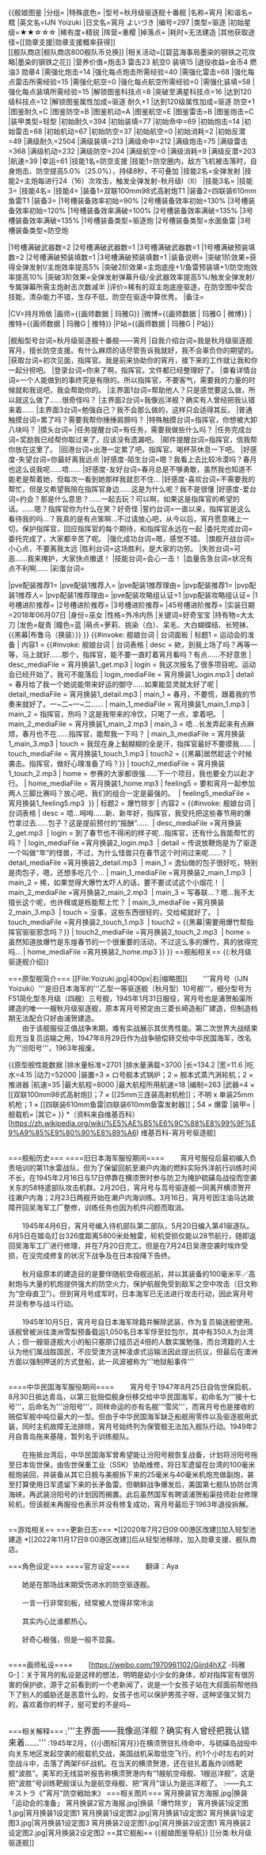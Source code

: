 {{舰娘图鉴 
|分组=
|特殊底色=
|型号=秋月级驱逐舰十番舰
|名称=宵月
|和谐名=楛
|英文名=IJN Yoizuki
|日文名=宵月 よいづき
|编号=297
|类型=驱逐
|初始星级=★★☆☆☆
|稀有度=精锐
|阵营=重樱
|掉落点=
|耗时=无法建造
|其他获取途径=[[勋章支援|勋章支援概率获得]]<br>[[舰队商店|舰队商店800舰队币兑换]]
|相关活动=[[碧蓝海事局墨染的钢铁之花攻略|墨染的钢铁之花]]
|营养价值=炮击3 雷击23 航空0 装填15
|退役收益=金币4 燃油3 勋章4
|需强化炮击=14
|强化每点炮击所需经验=40
|需强化雷击=68
|强化每点雷击所需经验=15
|需强化航空=0
|强化每点航空所需经验=0
|需强化装填=58
|强化每点装填所需经验=15
|解锁图鉴科技点=8
|突破至满星科技点=16
|达到120级科技点=12
|解锁图鉴属性加成=驱逐 耐久+1
|达到120级属性加成=驱逐 防空+1
|图鉴耐久=C
|图鉴防空=B
|图鉴机动=A
|图鉴航空=E
|图鉴雷击=B
|图鉴炮击=C
|装甲类型=轻型
|初始耐久=394
|初始装填=77
|初始命中=69
|初始炮击=14
|初始雷击=68
|初始机动=67
|初始防空=37
|初始航空=0
|初始消耗=2
|初始反潜=49
|满级耐久=2504
|满级装填=213
|满级命中=212
|满级炮击=75
|满级雷击=368
|满级机动=232
|满级防空=204
|满级航空=0
|满级消耗=9
|满级反潜=203
|航速=39
|幸运=61
|技能1名=防空支援
|技能1=防空圈内，敌方飞机被击落时，自身炮击、防空提高5.0%（25.0%），持续8秒，不可叠加
|技能2名=全弹发射
|技能2=主炮每进行24（16）次攻击，触发全弹发射-秋月级I（II）
|技能3名=
|技能3=
|技能4名=
|技能4=
|装备1=双联100mm98式高射炮T1
|装备2=四联装610mm鱼雷T1
|装备3=
|1号槽装备效率初始=90%
|2号槽装备效率初始=130%
|3号槽装备效率初始=120%
|1号槽装备效率满破=100%
|2号槽装备效率满破=135%
|3号槽装备效率满破=135%
|1号槽装备类型=驱逐炮
|2号槽装备类型=水面鱼雷
|3号槽装备类型=防空炮
<!--鱼雷底座数不代表武器数，不了解的请勿修改数据。-->
|1号槽满破武器数=2
|2号槽满破武器数=1
|3号槽满破武器数=1
|1号槽满破预装填数=2
|2号槽满破预装填数=1
|3号槽满破预装填数=1
|装备说明=
|突破1阶效果=获得全弹发射I/主炮效率提高5%
|突破2阶效果=主炮底座+1/鱼雷预装填+1/防空炮效率提高10%
|突破3阶效果=全弹发射弹幕升级/全武器效率提高5%/触发全弹发射/专属弹幕所需主炮射击次数减半
|评价=稀有的双主炮底座驱逐，在防空图中契合技能，清杂能力不错，生存不低，防空在驱逐中算优秀。
|备注=

|CV=持月玲依
|画师={{画师数据 | 玛雅G}}
|微博={{画师数据 | 玛雅G | 微博}}
|推特={{画师数据 | 玛雅G | 推特}}
|P站={{画师数据 | 玛雅G | P站}}

|舰船型号台词=秋月级驱逐舰十番舰——宵月
|自我介绍台词=我是秋月级驱逐舰宵月，擅长防空支援。有什么麻烦的话尽管告诉我就好，我不会辜负你的期望的。
|获取台词=初次见面，指挥官。我是前来协助你的宵月，接下来的工作就让我和你一起分担吧。
|登录台词=你来了啊，指挥官。文件都已经整理好了。
|查看详情台词=一个人能做到的事终究是有限的。所以指挥官，不要客气，需要我的力量的时候就和我说吧，我会帮助你的。
|主界面1台词=帮助他人？只是感觉要这么做，所以就这么做了……很奇怪吗？
|主界面2台词=我像巡洋舰？确实有人曾经把我认错来着……
|主界面3台词=勉强自己？我不会那么做的，这样只会适得其反。
|普通触摸台词=累了吗？需要我帮你捶捶肩膀吗？
|特殊触摸台词=指挥官，你想被大卸八块吗？
|摸头台词=
|任务提醒台词=有任务，需要我做些什么吗？
|任务完成台词=奖励我已经帮你取过来了，应该没有遗漏吧。
|邮件提醒台词=指挥官，信我帮你放在这里了。
|回港台词=出港一定累了吧，指挥官。喝杯茶休息一下吧。
|好感度-失望台词=你最好离我远点
|好感度-陌生台词=嗯？我看上去比较冷漠吗？春月也这么说我呢……唔……
|好感度-友好台词=春月总是不够勇敢，虽然我也知道不能老是帮着她，但每次一看到她那样我就忍不住…
|好感度-喜欢台词=不需要我的帮忙，但是又希望我陪在指挥官身边……这是为什么呢？我不是很懂
|好感度-爱台词=约会？那是什么意思？……一起去玩？可以啊，如果这是指挥官的希望的话。……嗯？指挥官你为什么在笑？好奇怪
|誓约台词=一直以来，指挥官是这么看待我的吗…？我真的是有点笨啊…不过请放心吧，从今以后，宵月愿意赌上一切，保护指挥官，回应指挥官的每个期待，和指挥官永远在一起
|委托完成台词=委托完成了，大家都辛苦了呢。
|强化成功台词=嗯，感觉不错。
|旗舰开战台词=小心点，不要离我太远
|胜利台词=这场胜利，是大家的功劳。
|失败台词=可恶……我来掩护，大家快点撤退！
|技能台词=会心一击！
|血量告急台词=状况有点不利啊……
|彩蛋台词=

|pve配装推荐1=
|pve配装1推荐人=
|pve配装1推荐理由=
|pvp配装推荐1=
|pvp配装1推荐人=
|pvp配装1推荐理由=
|pve配装攻略组认证=1
|pvp配装攻略组认证=
|1号槽进阶推荐=
|2号槽进阶推荐=
|3号槽进阶推荐=
|45号槽进阶推荐=
|实装日期=2018年06月07日
|身份=巫女
|性格=外冷内热
|关键词=好奇宝宝
|持有物=大太刀
|发色=靛青
|瞳色=蓝
|萌点=萝莉、挑染（白）、呆毛、大白蝴蝶结、长短袜、{{黑幕|布鲁马（换装）}}
}}
{{#invoke: 舰娘台词 | 台词面板 
| 标题1 = 运动会的准备
| 内容1 = {{#invoke: 舰娘台词 | 台词表格
  | desc = 欸，到我上场了吗？再等一等，马上就好……那个，指挥官，能不要一直盯着宵月看吗？有点……不好意思
  | desc_mediaFile = 宵月换装1_get.mp3
  | login = 我这次报名了很多项目呢。运动会已经开始了，我可不能落后
  | login_mediaFile = 宵月换装1_login.mp3
  | detail = 春月给了我一个她说能带来好运的御守……如果能显灵就太好了呢
  | detail_mediaFile = 宵月换装1_detail.mp3
  | main_1 = 春月，不要慌，跟着我的节奏来就好了。一~二~一~二……
  | main_1_mediaFile = 宵月换装1_main_1.mp3
  | main_2 = 指挥官，热吗？这是我带来的冷饮，只喝了一点，拿着吧。
  | main_2_mediaFile = 宵月换装1_main_2.mp3
  | main_3 = 唔…长发弄起来有点麻烦，春月也不在……指挥官，能帮我一下吗？
  | main_3_mediaFile = 宵月换装1_main_3.mp3
  | touch = 我现在身上黏糊糊的全是汗，指挥官最好不要摸我……
  | touch_mediaFile = 宵月换装1_touch_1.mp3
  | touch2 = {{黑幕|居然趁这个时候袭击。指挥官，做好心理准备了吗？}}
  | touch2_mediaFile = 宵月换装1_touch_2.mp3
  | home = 参赛的大家都很强……下一个项目，我也要全力以赴才行。
  | home_mediaFile = 宵月换装1_home.mp3
  | feeling5 = 要和宵月一起参加两人三脚比赛吗？放心吧，我们的组合一定是最强的。
  | feeling5_mediaFile = 宵月换装1_feeling5.mp3
  }}
| 标题2 = 爆竹除岁
| 内容2 = {{#invoke: 舰娘台词 | 台词表格
  | desc = 唔…呣呣……新、新年好，指挥官，我受托把这些春节用的爆竹拿过去……包子？这是提前预付的“报酬”……
  | desc_mediaFile =宵月换装2_get.mp3
  | login = 到了春节也不得闲的样子呢…指挥官，还有什么我能帮忙的吗？
  | login_mediaFile =宵月换装2_login.mp3
  | detail = 传说放鞭炮是为了驱逐一个叫做“年”的怪兽，不过，为什么怪兽只在春节这个时间过来呢……？
  | detail_mediaFile =宵月换装2_detail.mp3
  | main_1 = 逸仙做的包子很好吃，特别是肉包子，嗯，还想多吃几个…
  | main_1_mediaFile =宵月换装2_main_1.mp3
  | main_2 = 桸，如果觉得大爆竹太吓人的话，要不要试试这个小烟花！
  | main_2_mediaFile =宵月换装2_main_2.mp3
  | main_3 = 写春联…？嗯…我不太擅长这个呢，也许榵或是栎能帮上忙？
  | main_3_mediaFile =宵月换装2_main_3.mp3
  | touch = 没事，这些东西很轻的，交给楉就好了。
  | touch_mediaFile =宵月换装2_touch_1.mp3
  | touch2 = {{黑幕|需要用爆竹帮指挥官驱驱邪念吗？}}
  | touch2_mediaFile =宵月换装2_touch_2.mp3
  | home = 虽然知道放爆竹是东煌春节的一个很重要的活动，不过这么多的爆竹，真的放得完吗…
  | home_mediaFile =宵月换装2_home.mp3
  }}
}}
==舰船相关==
{{:秋月级驱逐舰介绍}}

===原型舰简介===
[[File:Yoizuki.jpg|400px|右|缩略图]]
　　'''宵月号（IJN Yoizuki）'''是旧日本海军的'''乙型一等驱逐舰（秋月型）10号舰'''，细分型号为F51简化型冬月级（四艘）三号舰，1945年1月31日服役，宵月号也是浦贺船渠所建造的唯一一艘秋月级驱逐舰，原本宵月号预定由三菱长崎造船厂建造，但制造档期无法配合只好由浦贺建造。<br>
　　由于该舰服役正值战争末期，难有实战展示其优秀性能。第二次世界大战结束后充当复员运输之用，1947年8月29日作为战争赔偿转交给中华民国海军，改名为'''汾阳号'''，1963年报废。<br>

{{原型舰性能数据
|排水量标准=2701
|排水量满载=3700
|长=134.2
|宽=11.6
|吃水=4.15
|动力=52000
|装置=3 × ロ号舰本式锅炉；2 × 舰本式蒸汽涡轮机；2 × 推进器
|航速=35
|最大航程=8000
|最大航程所用航速=18
|编制=263
|武器=4 × [[双联100mm98式高射炮]]；7 × [[25mm三连装高射机枪]]；不明 x 单装25mm机枪；1 × [[四联装610mm鱼雷|四联装610mm鱼雷发射器]]；54 × 爆雷
|装甲=
|舰载机=
|其它=
}}
*（资料来自维基百科）<ref>[https://zh.wikipedia.org/wiki/%E5%AE%B5%E6%9C%88%E8%99%9F%E9%A9%85%E9%80%90%E8%89%A6) 维基百科-宵月号驱逐舰]</ref><br><br>

===舰船历史===
====旧日本海军服役期间====
　　宵月号服役后最初编入负责培训的第11水雷战队，但为了保留回航至濑户内海的燃料实际外洋航行训练时间不长，在1945年2月16日与17日停靠在横须贺时参与防卫为掩护硫磺岛战役而空袭关东的58特遣部队攻击机群。2月20日，宵月号与茑号驱逐舰一同离开横须贺开往濑户内海；2月23日两舰开始在濑户内海训练。3月16日，宵月号因注油马达故障开回吴海军工厂整修，训练任务也因为机件问题而取消。<br><br>
　　1945年4月6日，宵月号编入待机部队第二部队，5月20日编入第41驱逐队。6月5日在姬岛灯台326度距离5800米处触雷，轮机受损仅能以28节航行，随即返回吴海军工厂进行修理，并在7月20日完工。但是在7月24日吴港空袭时埃炸受损，在没完成修复的状况下战争及在日本投降下告终。<br><br>
　　秋月级原本的建造目的是要伴随航空母舰巡航，并以其装备的100毫米平／高射炮与大量的机炮提供强大的防空火力，保护航舰免受到敌军之空中攻击（日文称为“空母直卫”）。但到宵月号成军时，日本海军已无法进行攻击行动，因此宵月号并没有参与战斗行动。<br><br>
　　1945年10月5日，宵月号自日本海军除籍并解除武装，作为复员输送舰使用。该舰曾被派往澳洲雪梨预备载运1,050名日本军俘至拉包尔，其中有350人为台湾人；但一艘驱逐舰大小的船只塞原订组员近4倍的人数实属勉强，而台湾籍的人士认为他们属战胜国民，不应受澳方这种凌虐式运输法因此提出抗议，但最后在澳洲方面以强制押送的方式登船，此一风波被称为'''地狱船事件'''<br><br>

====中华民国海军服役期间====
　　宵月号于1947年8月25日自佐世保启航，8月30日抵达青岛，以第三批赔偿舰身份移交给中华民国海军，初命名为'''接十七号'''，后命名为'''汾阳号'''，同样命运的亦有名舰'''雪风'''，而宵月号也是接收的赔偿军舰中吨位最大的一型。但由于中华民国海军缺乏船舰用零件以及驱逐舰用武装，同时主机故障无法排除，宵月号始终列为保管舰无法加入舰队行动。1949年2月自青岛拖来基隆，暂列名于训练舰队。<br><br>
　　在拖抵台湾后，中华民国海军曾希望能让汾阳号舰恢复战备，计划将汾阳号拖至日本佐世保，由佐世保重工业（SSK）协助维修，将日军遗留在台湾的100毫米舰炮装回，并装备从其它日舰与美舰拆下来的25毫米与40毫米机炮充做副炮，甚至打算使用日军遗留下来的长矛鱼雷。但朝鲜战争爆发后，美国第七舰队协防台湾海峡，再武装汾阳号的计划因而搁置。此后虽然国军有聘请浦贺船渠技师赴台修理轮机，但该舰未再服役也表示并没有修复成功，宵月号最后于1963年退役拆解。<br><br>


==游戏相关==
===更新日志===
*[[2020年7月2日09:00港区改建]]加入轻型池建造
*[[2022年11月17日9:00港区改建]]后从轻型池移除，加入勋章支援、舰队商店。

===角色设定===
====官方设定====
　　翻译：Aya<br><br>
　　她是在那场战末期受伤进水的防空驱逐舰。<br><br>
　　一言一行非常刻板，经常被人觉得非常冷淡<br><br>
　　其实内心比谁都热心。<br><br>
　　好奇心极强，但是一般不显露。<br><br>

====画师私设====
　　[https://weibo.com/1970961102/Giird4hXZ -玛雅G-]：关于宵月的私设是这样的想法，明明是幼小少女的身体，却对指挥官有很厉害的保护欲，源于之前看到的一个老新闻了，说是一个女孩子站在大叔面前帮他挡下了别人的威胁还是恶意什么的，女孩子也可以保护男孩子呀，这种坚强又努力的，喜欢着你的样子，挺可爱的不是吗~ ​​​​<br><br>

===相关解释===
;<big>'''主界面——我像巡洋舰？确实有人曾经把我认错来着……'''</big>
:1945年2月，{{小图标|宵月}}在横须贺驻扎待命中，与硫磺岛战役中向关东地区发起空袭的舰载机交战，美国战机采取低空飞行。约1个小时左右的对空战斗中，击落了两架F6F战机。在当天的横须贺港，还在驻扎着轰炸训练靶舰“波胜”。美军的无线监听报告称横须贺港内有“1艘航空母舰、1艘巡洋舰”，这是把“波胜”号训练靶舰误认为是航空母舰、把“宵月”误认为是巡洋舰了。
:——丸エキストラ《"宵月"防空戦始末》
===相关图片===
<gallery mode="packed" heights="300px">
宵月换装官方海报.jpg|换装「运动会的准备」
宵月换装2官方海报.jpg|换装「爆竹除岁」
宵月换装1设定图1.jpg|宵月换装1设定图1
宵月换装1设定图2.jpg|宵月换装1设定图2
宵月换装1设定图3.jpg|宵月换装1设定图3
宵月换装2设定图1.jpg|宵月换装2设定图1
宵月换装2设定图2.jpg|宵月换装2设定图2
</gallery>
==其它舰船==
{{舰娘图鉴导航}}
[[分类:秋月级驱逐舰]]